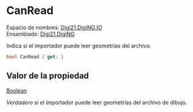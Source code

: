 # CanRead

Espacio de nombres: [Digi21.DigiNG.IO](../../../)  
Ensamblado: [Digi21.DigiNG](../../../../)

Indica si el importador puede leer geometrías del archivo.

```csharp
bool CanRead { get; }
```

## Valor de la propiedad

[Boolean](https://docs.microsoft.com/en-us/dotnet/api/system.boolean?view=net-5.0)

_Verdadero_ si el importador puede leer geometrías del archivo de dibujo.

